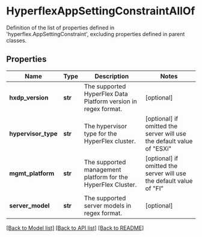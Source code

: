 # HyperflexAppSettingConstraintAllOf

Definition of the list of properties defined in 'hyperflex.AppSettingConstraint', excluding properties defined in parent classes.
## Properties
Name | Type | Description | Notes
------------ | ------------- | ------------- | -------------
**hxdp_version** | **str** | The supported HyperFlex Data Platform version in regex format. | [optional] 
**hypervisor_type** | **str** | The hypervisor type for the HyperFlex cluster. | [optional]  if omitted the server will use the default value of "ESXi"
**mgmt_platform** | **str** | The supported management platform for the HyperFlex Cluster. | [optional]  if omitted the server will use the default value of "FI"
**server_model** | **str** | The supported server models in regex format. | [optional] 

[[Back to Model list]](../README.md#documentation-for-models) [[Back to API list]](../README.md#documentation-for-api-endpoints) [[Back to README]](../README.md)


